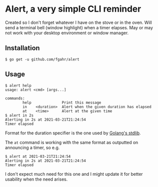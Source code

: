 # Alert, a very simple CLI reminder

Created so I don't forget whatever I have on the stove or in the oven.
Will send a terminal bell (window highlight) when a timer elapses.
May or may not work with your desktop environment or window manager.

## Installation

```
$ go get -u github.com/fgahr/alert
```

## Usage

```
$ alert help
usage: alert <cmd> [args...]

commands:
        help              Print this message
        in    <duration>  Alert when the given duration has elapsed
        at    <time>      Alert at the given time
$ alert in 2s
Alerting in 2s at 2021-03-21T21:24:54
Timer elapsed
```

Format for the duration specifier is the one used by
[Golang's stdlib](https://golang.org/pkg/time/#ParseDuration).

The `at` command is working with the same format as outputted on announcing
a timer, so e.g.

```
$ alert at 2021-03-21T21:24:54
Alerting in 2s at 2021-03-21T21:24:54
Timer elapsed
```

I don't expect much need for this one and I might update it for better
usability when the need arises.
